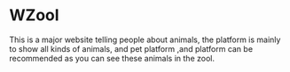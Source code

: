 # WZool
This is a major website telling people about animals, the platform is mainly to show all kinds of animals, and pet platform ,and  platform  can be recommended as you can see these animals in the zool.
